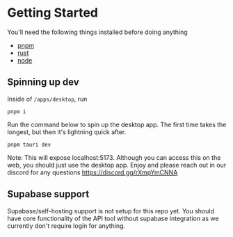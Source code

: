 # Getting Started

You'll need the following things installed before doing anything
- [pnpm](https://pnpm.io/installation) 
- [rust](https://www.rust-lang.org/tools/install)
- [node](https://nodejs.org/en/download)

## Spinning up dev
Inside of `/apps/desktop`, run
```
pnpm i
```

Run the command below to spin up the desktop app. The first time takes the longest, but then it's lightning quick after.
```
pnpm tauri dev
```

Note: This will expose localhost:5173. Although you can access this on the web, you should just use the desktop app. Enjoy and please reach out in our discord for any questions https://discord.gg/rXmpYmCNNA

## Supabase support
Supabase/self-hosting support is not setup for this repo yet. You should have core functionality of the API tool without supabase integration as we currently don't require login for anything.

